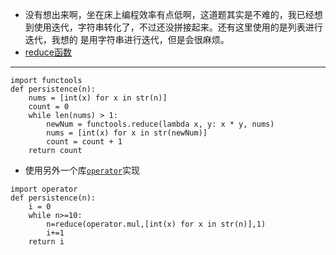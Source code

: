 - 没有想出来啊，坐在床上编程效率有点低啊，这道题其实是不难的，我已经想到使用迭代，字符串转化了，不过还没拼接起来。还有这里使用的是列表进行迭代，我想的
是用字符串进行迭代，但是会很麻烦。
- [reduce函数](https://www.geeksforgeeks.org/reduce-in-python/)    
-------------------------------
```
import functools
def persistence(n):
    nums = [int(x) for x in str(n)]
    count = 0
    while len(nums) > 1:
        newNum = functools.reduce(lambda x, y: x * y, nums)
        nums = [int(x) for x in str(newNum)]
        count = count + 1
    return count
```
- 使用另外一个库[`operator`](https://docs.python.org/zh-cn/3/library/operator.html?highlight=operator)实现
```
import operator
def persistence(n):
    i = 0
    while n>=10:
        n=reduce(operator.mul,[int(x) for x in str(n)],1)
        i+=1
    return i
```
